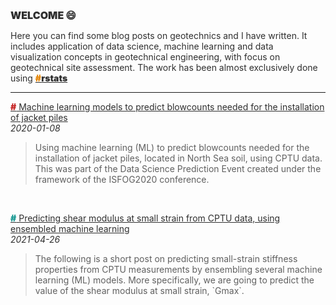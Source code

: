 <body style="color: #2F2F2F;">
  
<h2 style="font-size: 16px; font-weight: 900;">WELCOME 😄</h2>  

<p>Here you can find some blog posts on geotechnics and I have written. It includes application of data science, machine learning and data visualization concepts in geotechnical engineering, with focus on geotechnical site assessment. The work has been almost exclusively done using <a style="color: #2F2F2F; font-weight: 900;" href="https://www.r-project.org/" target="_blank"><span style="color: #E58606; font-weight: 900;">#</span>rstats</a></p>
 
<hr>    
 
<p style="font-weight: normal;"><a style="color:#2F2F2F;" href="https://erdirstats.github.io/isfog-2020-final.html" target="_blank"><span style="color: #C62828; font-weight: 900;">#</span> Machine learning models to predict blowcounts needed for the installation of jacket piles</a><br><span style="font-style: italic; font-weight: normal;">2020-01-08</span></p> 
<blockquote>Using machine learning (ML) to predict blowcounts needed for the installation of jacket piles, located in North Sea soil, using CPTU data. This was part of the Data Science Prediction Event created under the framework of the ISFOG2020 conference.</blockquote> 
 
<br>    
 
<p style="font-weight: normal;"><a style="color:#2F2F2F;" href="https://erdirstats.github.io/isfog-2020-final.html" target="_blank"><span style="color: #1A9993; font-weight: 900;">#</span> Predicting shear modulus at small strain from CPTU data, using ensembled machine learning</a><br><span style="font-style: italic; font-weight: normal;">2021-04-26</span></p> 
<blockquote>The following is a short post on predicting small-strain stiffness properties from CPTU measurements by ensembling several machine learning (ML) models. More specifically, we are going to predict the value of the shear modulus at small strain, `Gmax`.</blockquote> 

</body>
